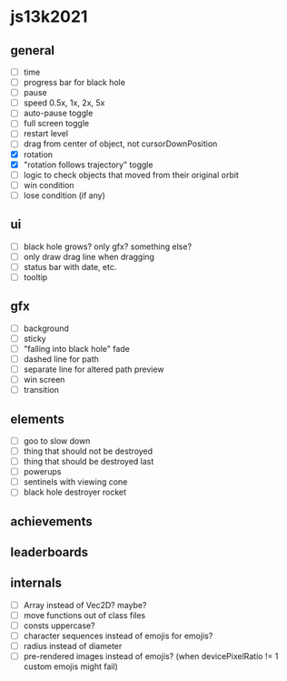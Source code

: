 # js13k2021

## general
- [ ] time
- [ ] progress bar for black hole
- [ ] pause
- [ ] speed 0.5x, 1x, 2x, 5x
- [ ] auto-pause toggle
- [ ] full screen toggle
- [ ] restart level
- [ ] drag from center of object, not cursorDownPosition
- [x] rotation
- [x] "rotation follows trajectory" toggle
- [ ] logic to check objects that moved from their original orbit
- [ ] win condition
- [ ] lose condition (if any)

## ui
- [ ] black hole grows? only gfx? something else?
- [ ] only draw drag line when dragging
- [ ] status bar with date, etc.
- [ ] tooltip

## gfx
- [ ] background
- [ ] sticky
- [ ] "falling into black hole" fade
- [ ] dashed line for path
- [ ] separate line for altered path preview
- [ ] win screen
- [ ] transition

## elements
- [ ] goo to slow down
- [ ] thing that should not be destroyed
- [ ] thing that should be destroyed last
- [ ] powerups
- [ ] sentinels with viewing cone
- [ ] black hole destroyer rocket

## achievements

## leaderboards

## internals
- [ ] Array<Float32> instead of Vec2D? maybe?
- [ ] move functions out of class files
- [ ] consts uppercase?
- [ ] character sequences instead of emojis for emojis?
- [ ] radius instead of diameter
- [ ] pre-rendered images instead of emojis? (when devicePixelRatio != 1 custom emojis might fail)
